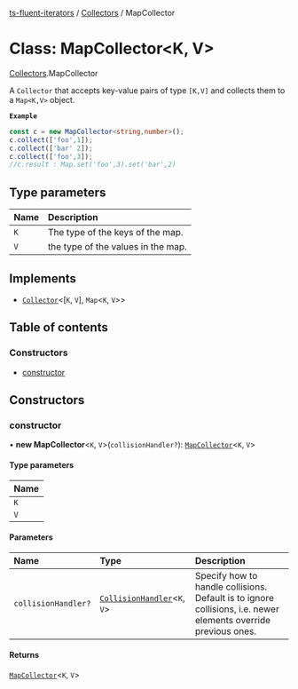 [ts-fluent-iterators](../README.md) / [Collectors](../modules/Collectors.md) / MapCollector

# Class: MapCollector\<K, V\>

[Collectors](../modules/Collectors.md).MapCollector

A `Collector` that accepts key-value pairs of type `[K,V]` and collects them to a `Map<K,V>` object.

**`Example`**

```ts
const c = new MapCollector<string,number>();
c.collect(['foo',1]);
c.collect(['bar' 2]);
c.collect(['foo',3]);
//c.result : Map.set('foo',3).set('bar',2)
```

## Type parameters

| Name | Description                        |
| :--- | :--------------------------------- |
| `K`  | The type of the keys of the map.   |
| `V`  | the type of the values in the map. |

## Implements

- [`Collector`](../interfaces/Collectors.Collector.md)\<[`K`, `V`], `Map`\<`K`, `V`\>\>

## Table of contents

### Constructors

- [constructor](Collectors.MapCollector.md#constructor)

## Constructors

### constructor

• **new MapCollector**\<`K`, `V`\>(`collisionHandler?`): [`MapCollector`](Collectors.MapCollector.md)\<`K`, `V`\>

#### Type parameters

| Name |
| :--- |
| `K`  |
| `V`  |

#### Parameters

| Name                | Type                                                            | Description                                                                                                    |
| :------------------ | :-------------------------------------------------------------- | :------------------------------------------------------------------------------------------------------------- |
| `collisionHandler?` | [`CollisionHandler`](../README.md#collisionhandler)\<`K`, `V`\> | Specify how to handle collisions. Default is to ignore collisions, i.e. newer elements override previous ones. |

#### Returns

[`MapCollector`](Collectors.MapCollector.md)\<`K`, `V`\>
